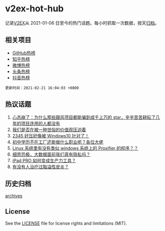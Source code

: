 # v2ex-hot-hub

 记录[V2EX](https://www.v2ex.com/)从 2021-01-06 日至今的热门话题。每小时抓取一次数据，按天[归档](archives)。
 
 ## 相关项目

- [GitHub热榜](https://github.com/lonnyzhang423/github-hot-hub)
- [知乎热榜](https://github.com/lonnyzhang423/zhihu-hot-hub)
- [微博热榜](https://github.com/lonnyzhang423/weibo-hot-hub)
- [头条热榜](https://github.com/lonnyzhang423/toutiao-hot-hub)
- [抖音热榜](https://github.com/lonnyzhang423/douyin-hot-hub)


 `更新时间：2021-02-21 16:04:03 +0800`

## 热议话题

1. [心态崩了：为什么那些跟风项目都能骗到成千上万的 star，辛辛苦苦耕耘了几年的项目连用的人都没有](https://www.v2ex.com/t/754710)
1. [我们是否在被一种世俗的价值观压迫着](https://www.v2ex.com/t/754690)
1. [2345 好压好像被 Windows10 针对了！](https://www.v2ex.com/t/754794)
1. [初中学历不在工厂还能做什么职业呢？各位大佬](https://www.v2ex.com/t/754692)
1. [Linux 系统里有没有类似 windows 系统上的 Proxifier 的程序？？](https://www.v2ex.com/t/754761)
1. [细思恐极，大数据面前我们真有隐私吗？](https://www.v2ex.com/t/754778)
1. [iPad PRO 如何变成生产力工具？](https://www.v2ex.com/t/754712)
1. [有没有人治疗过脂溢性皮炎？](https://www.v2ex.com/t/754729)

## 历史归档

[archives](archives)

## License

See the [LICENSE](LICENSE) file for license rights and limitations (MIT).
